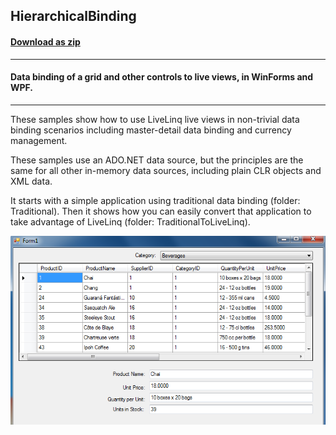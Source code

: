 ## HierarchicalBinding
#### [Download as zip](https://grapecity.github.io/DownGit/#/home?url=https://github.com/GrapeCity/ComponentOne-WinForms-Samples/tree/master/NetFramework\DataSource\VB\LiveLinq\GettingStarted\HierarchicalBinding)
____
#### Data binding of a grid and other controls to live views, in WinForms and WPF.
____
These samples show how to use LiveLinq live views in non-trivial data binding scenarios including master-detail data binding and currency management.

These samples use an ADO.NET data source, but the principles are the same for all other in-memory data sources, including plain CLR objects and XML data.

It starts with a simple application using traditional data binding (folder: Traditional).
Then it shows how you can easily convert that application to take advantage of LiveLinq (folder: TraditionalToLiveLinq).

![screenshot](screenshot.PNG)

